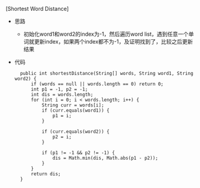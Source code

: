 [Shortest Word Distance]
- 思路
    - 初始化word1和word2的index为-1，然后遍历word list，遇到任意一个单词就更新index，如果两个index都不为-1，及证明找到了，比较之后更新结果
    
- 代码

        public int shortestDistance(String[] words, String word1, String word2) {
            if (words == null || words.length == 0) return 0;
            int p1 = -1, p2 = -1;
            int dis = words.length;
            for (int i = 0; i < words.length; i++) {
                String curr = words[i];
                if (curr.equals(word1)) {
                    p1 = i;
                } 
                
                if (curr.equals(word2)) {
                    p2 = i;
                }
                
                if (p1 != -1 && p2 != -1) {
                    dis = Math.min(dis, Math.abs(p1 - p2));
                }
            }
            return dis;
        }